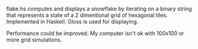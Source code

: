 flake.hs computes and displays a snowflake by iterating on a binary string that represents a state of a 2 dimentional grid of hexagonal tiles. Implemented in Haskell. Gloss is used for displaying. 

Performance could be improved.
My computer isn't ok with 100x100 or more grid simulations.

